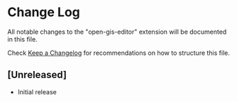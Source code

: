 # Change Log

All notable changes to the "open-gis-editor" extension will be documented in this file.

Check [Keep a Changelog](http://keepachangelog.com/) for recommendations on how to structure this file.

## [Unreleased]

- Initial release